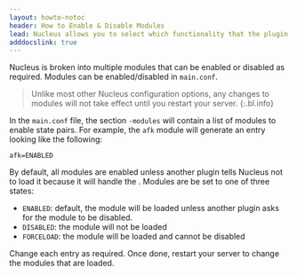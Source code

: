```yaml
---
layout: howto-notoc
header: How to Enable & Disable Modules
lead: Nucleus allows you to select which functionality that the plugin will provide.
adddocslink: true
---
```


Nucleus is broken into multiple modules that can be enabled or disabled as required. Modules can be enabled/disabled in `main.conf`.

> Unlike most other Nucleus configuration options, any changes to modules will not take effect until you restart your server. 
{:.bl.info}

In the `main.conf` file, the section `-modules` will contain a list of modules to enable state pairs. For example, the `afk` module will generate an entry looking like the following:

```
afk=ENABLED
```

By default, all modules are enabled unless another plugin tells Nucleus not to load it because it will handle the . Modules are be set to one of three states:

* `ENABLED`: default, the module will be loaded unless another plugin asks for the module to be disabled.
* `DISABLED`: the module will not be loaded
* `FORCELOAD`: the module will be loaded and cannot be disabled

Change each entry as required. Once done, restart your server to change the modules that are loaded.